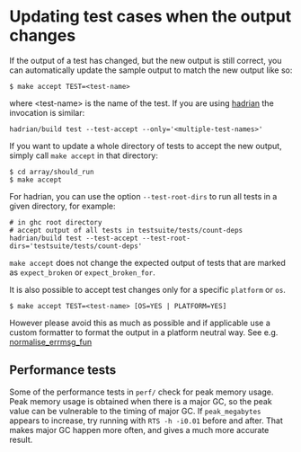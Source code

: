 # Updating test cases when the output changes


If the output of a test has changed, but the new output is still
correct, you can automatically update the sample output to match the
new output like so:

```wiki
$ make accept TEST=<test-name>
```


where \<test-name\> is the name of the test. If you are using [hadrian](https://gitlab.haskell.org/ghc/ghc/-/wikis/building/hadrian) the invocation is similar:

```wiki
hadrian/build test --test-accept --only='<multiple-test-names>'
```

If you want to update a whole directory of tests to accept the
new output, simply call `make accept` in that directory:

```wiki
$ cd array/should_run
$ make accept
```

For hadrian, you can use the option `--test-root-dirs` to run all tests in a given directory, for example:

```wiki
# in ghc root directory
# accept output of all tests in testsuite/tests/count-deps
hadrian/build test --test-accept --test-root-dirs='testsuite/tests/count-deps'
```

`make accept` does not change the expected output of tests that are
marked as `expect_broken` or `expect_broken_for`. 


It is also possible to accept test changes only for a specific `platform` or `os`.

```wiki
$ make accept TEST=<test-name> [OS=YES | PLATFORM=YES]
```


However please avoid this as much as possible and if applicable use a custom formatter
to format the output in a platform neutral way. See e.g. [normalise_errmsg_fun](building/running-tests/adding)

## Performance tests


Some of the performance tests in `perf/` check for peak memory usage.  Peak memory usage is obtained when there is a major GC, so the peak value can be vulnerable to the timing of major GC.  If `peak_megabytes` appears to increase, try running with `RTS -h -i0.01` before and after. That makes major GC happen more often, and gives a much more accurate result.
